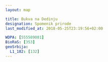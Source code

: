```yaml
---
layout: map

title: Bukva na Dedinju
designation: Spomenik prirode
last_modified_at: 2018-05-25T23:19:56+02:00

WDPA: [555589081]
BioRaS: [353]
geoSrbija:
  L1_182: [132]
---
```

